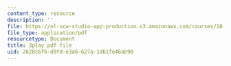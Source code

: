 ```yaml
---
content_type: resource
description: ''
file: https://ol-ocw-studio-app-production.s3.amazonaws.com/courses/18-217-graph-theory-and-additive-combinatorics-fall-2019/2628c6f6d9fde3a6627a1d61fe46ab90_P3tGiT72APw.pdf
file_type: application/pdf
resourcetype: Document
title: 3play pdf file
uid: 2628c6f6-d9fd-e3a6-627a-1d61fe46ab90
---
```

